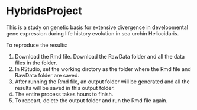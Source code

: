 # HybridsProject
This is a study on genetic basis for extensive divergence in developmental gene expression during life history evolution in sea urchin Heliocidaris.

To reproduce the results:
1. Download the Rmd file. Download the RawData folder and all the data files in the folder.
2. In RStudio, set the working dirctory as the folder where the Rmd file and RawData folder are saved. 
3. After running the Rmd file, an output folder will be generated and all the results will be saved in this output folder.
4. The entire process takes hours to finish. 
5. To repeart, delete the output folder and run the Rmd file again. 
